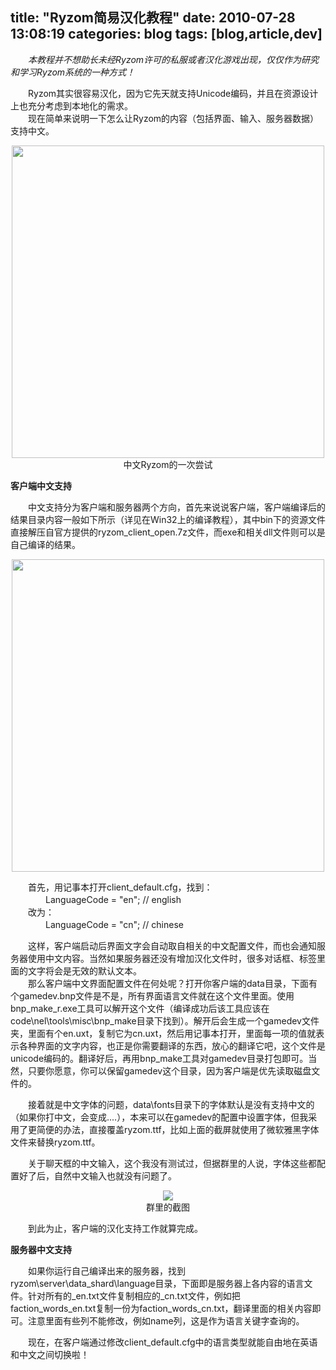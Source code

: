 title: "Ryzom简易汉化教程"
date: 2010-07-28 13:08:19
categories: blog
tags: [blog,article,dev]
---    
　　*本教程并不想助长未经Ryzom许可的私服或者汉化游戏出现，仅仅作为研究和学习Ryzom系统的一种方式！*  
  
　　Ryzom其实很容易汉化，因为它先天就支持Unicode编码，并且在资源设计上也充分考虑到本地化的需求。  
　　现在简单来说明一下怎么让Ryzom的内容（包括界面、输入、服务器数据）支持中文。
<div style="text-align:center;"><img width=500px src="http://www.xf-utpcb.com/xiaop/ryzom/cn_screen.jpg" style="vertical-align:middle;"/></div><div style="text-align:center;">中文Ryzom的一次尝试</div>        
  
<b>客户端中文支持</b>

　　中文支持分为客户端和服务器两个方向，首先来说说客户端，客户端编译后的结果目录内容一般如下所示（详见在Win32上的编译教程），其中bin下的资源文件直接解压自官方提供的ryzom_client_open.7z文件，而exe和相关dll文件则可以是自己编译的结果。

<div style="text-align:center;"><img width=500px src="http://www.xf-utpcb.com/xiaop/ryzom/dir_bin.jpg" style="vertical-align:middle;"/></div><div style="text-align:center;"></div>          
  
　　首先，用记事本打开client_default.cfg，找到：  
　　　　LanguageCode = "en";  // english    
　　改为：  
　　　　LanguageCode = "cn";  // chinese  
  
　　这样，客户端启动后界面文字会自动取自相关的中文配置文件，而也会通知服务器使用中文内容。当然如果服务器还没有增加汉化文件时，很多对话框、标签里面的文字将会是无效的默认文本。  
　　那么客户端中文界面配置文件在何处呢？打开你客户端的data目录，下面有个gamedev.bnp文件是不是，所有界面语言文件就在这个文件里面。使用bnp_make_r.exe工具可以解开这个文件（编译成功后该工具应该在code\nel\tools\misc\bnp_make目录下找到）。解开后会生成一个gamedev文件夹，里面有个en.uxt，复制它为cn.uxt，然后用记事本打开，里面每一项的值就表示各种界面的文字内容，也正是你需要翻译的东西，放心的翻译它吧，这个文件是unicode编码的。翻译好后，再用bnp_make工具对gamedev目录打包即可。当然，只要你愿意，你可以保留gamedev这个目录，因为客户端是优先读取磁盘文件的。  
  
　　接着就是中文字体的问题，data\fonts目录下的字体默认是没有支持中文的（如果你打中文，会变成....），本来可以在gamedev的配置中设置字体，但我采用了更简便的办法，直接覆盖ryzom.ttf，比如上面的截屏就使用了微软雅黑字体文件来替换ryzom.ttf。  
  
　　关于聊天框的中文输入，这个我没有测试过，但据群里的人说，字体这些都配置好了后，自然中文输入也就没有问题了。

<div style="text-align:center;"><img src="http://www.xf-utpcb.com/xiaop/ryzom/cn_input.jpg" style="vertical-align:middle;"/></div><div style="text-align:center;">群里的截图</div>            
  
　　到此为止，客户端的汉化支持工作就算完成。  
  
<b>服务器中文支持</b>  
  
　　如果你运行自己编译出来的服务器，找到ryzom\server\data_shard\language目录，下面即是服务器上各内容的语言文件。针对所有的_en.txt文件复制相应的_cn.txt文件，例如把faction_words_en.txt复制一份为faction_words_cn.txt，翻译里面的相关内容即可。注意里面有些列不能修改，例如name列，这是作为语言关键字查询的。  
  
　　现在，在客户端通过修改client_default.cfg中的语言类型就能自由地在英语和中文之间切换啦！